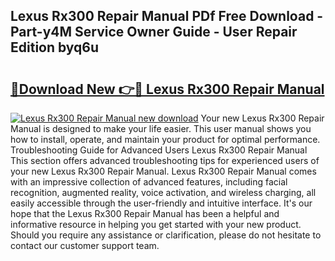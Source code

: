 ## Lexus Rx300 Repair Manual PDf Free Download - Part-y4M Service Owner Guide - User Repair Edition byq6u

# <h2><a href="http://bc27232.oget.top/?id=Lexus+Rx300+Repair+Manual">🔗Download New 👉🔴 Lexus Rx300 Repair Manual</a></h2>

[![Lexus Rx300 Repair Manual new download](https://i.imgur.com/5g1atiW.png)](http://bc27232.oget.top/?id=Lexus+Rx300+Repair+Manual)
Your new Lexus Rx300 Repair Manual is designed to make your life easier. This user manual shows you how to install, operate, and maintain your product for optimal performance. Troubleshooting Guide for Advanced Users Lexus Rx300 Repair Manual This section offers advanced troubleshooting tips for experienced users of your new Lexus Rx300 Repair Manual. Lexus Rx300 Repair Manual comes with an impressive collection of advanced features, including facial recognition, augmented reality, voice activation, and wireless charging, all easily accessible through the user-friendly and intuitive interface. It's our hope that the Lexus Rx300 Repair Manual has been a helpful and informative resource in helping you get started with your new product. Should you require any assistance or clarification, please do not hesitate to contact our customer support team.
